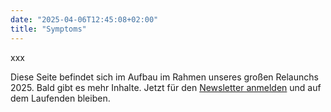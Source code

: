 ```yaml
---
date: "2025-04-06T12:45:08+02:00"
title: "Symptoms"
---
```



xxx


Diese Seite befindet sich im Aufbau im Rahmen unseres großen Relaunchs 2025.
Bald gibt es mehr Inhalte. Jetzt für den [Newsletter anmelden](/de/contact/#newsletter) und auf dem Laufenden bleiben.

